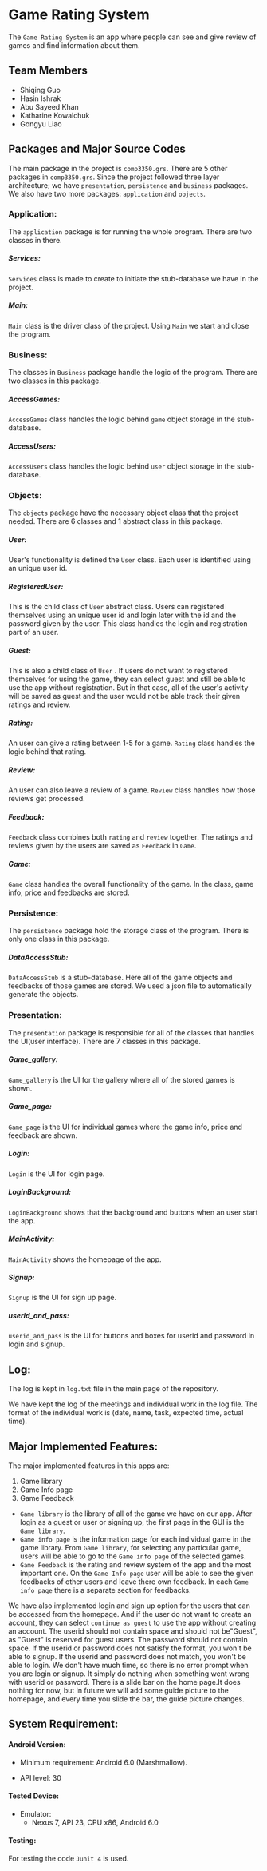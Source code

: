 # Game Rating System
The `Game Rating System` is an app where people can see and give review of games and find information about them.



## Team Members

* Shiqing Guo
* Hasin Ishrak
* Abu Sayeed Khan
* Katharine Kowalchuk
* Gongyu Liao



## Packages and Major Source Codes

The main package in the project is `comp3350.grs`.  There are 5 other packages in `comp3350.grs`. Since the project followed three layer architecture; we have `presentation`, `persistence` and `business`  packages. We also have two more packages: `application`  and `objects`.



### Application:

The `application`  package is for running the whole program. There are two classes in there.

##### Services:

`Services`  class is made to create to initiate the stub-database we have in the project.

##### Main:

`Main`  class is the driver class of the project. Using `Main`  we start and close the program.



### Business:

The classes in `Business` package handle the logic of the program. There are two classes in this package.

##### AccessGames:

`AccessGames` class handles the logic behind `game` object storage in the stub-database.

##### AccessUsers:

`AccessUsers` class handles the logic behind `user` object storage in the stub-database.



### Objects:

The `objects` package have the necessary object class that the project needed. There are 6 classes and 1 abstract class in this package.

##### User:

User's functionality is defined the `User` class. Each user is identified using an unique user id. 

##### RegisteredUser:

This is the child class of `User` abstract class. Users can registered themselves using an unique user id and login later with the id and the password given by the user.  This class handles the login and registration part of an user.

##### Guest:

This is also a child class of `User` . If users do not want to registered themselves for using the game, they can select guest and still be able to use the app without registration. But in that case, all of the user's activity will be saved as guest and the user would not be able track their given ratings and review.

##### Rating:

An user can give a rating between 1-5 for a game. `Rating` class handles the logic behind that rating.

##### Review:

An user can also leave a review of a game. `Review` class handles how those reviews get processed.

##### Feedback:

`Feedback` class combines both `rating` and `review` together. The ratings and reviews given by the users are saved as `Feedback` in `Game`.

##### Game:

`Game` class handles the overall functionality of the game. In the class, game info, price and feedbacks are stored.



### Persistence:

The `persistence` package hold the storage class of the program. There is only one class in this package.

##### DataAccessStub:

`DataAccessStub` is a stub-database. Here all of the game objects and feedbacks of those games are stored. We used a json file to automatically generate the objects.



### Presentation:

The `presentation` package is responsible for all of the classes that handles the UI(user interface).  There are 7 classes in this package.

##### Game_gallery:

`Game_gallery` is the UI for the gallery where all of the stored games is shown.

##### Game_page:

`Game_page` is the UI for individual games where the game info, price and feedback are shown.

##### Login:

`Login` is the UI for login page.

##### LoginBackground:

`LoginBackground` shows that the background and buttons when an user start the app.

##### MainActivity:

`MainActivity` shows the homepage of the app.

##### Signup:

`Signup` is the UI for sign up page.

##### userid_and_pass:

`userid_and_pass` is the UI for buttons and boxes for userid and password in login and signup.



## Log:

The log is kept in `log.txt` file in the main page of the repository.

We have kept the log of the meetings and individual work in the log file. The format of the individual work is (date, name, task, expected time, actual time).



## Major Implemented Features:

The major implemented features in this apps are:

1. Game library
2. Game Info page
3. Game Feedback



* `Game library` is the library of all of the game we have on our app. After login as a guest or user or signing up, the first page in the GUI is the `Game library`.
* `Game info page` is the information page for each individual game in the game library. From `Game library`, for selecting any particular game, users will be able to go to the `Game info page` of the selected games.
* `Game Feedback` is the rating and review system of the app and the most important one. On the `Game Info page` user will be able to see the given feedbacks of other users and leave there own feedback. In each `Game info page` there is a separate section for feedbacks.

We have also implemented login and sign up option for the users that can be accessed from the homepage. And if the user do not want to create an account, they can select `continue as guest` to use the app without creating an account. The userid should not contain space and should not be"Guest", as "Guest" is reserved for guest users. The password should not contain space. If the userid or password does not satisfy the format, you won't be able to signup. If the userid and password does not match, you won't be able to login. We don't have much time, so there is no error prompt when you are login or signup. It simply do nothing when something went wrong with userid or password.
There is a slide bar on the home page.It does nothing for now, but in future we will add some guide picture to the homepage, and every time you slide the bar, the guide picture changes.


## System Requirement:

#### Android Version: 

* Minimum requirement: Android 6.0 (Marshmallow). 

* API level: 30

#### Tested Device:

* Emulator: 
  * Nexus 7, API 23, CPU x86, Android 6.0



#### Testing:

For testing the code  `Junit 4` is used.
